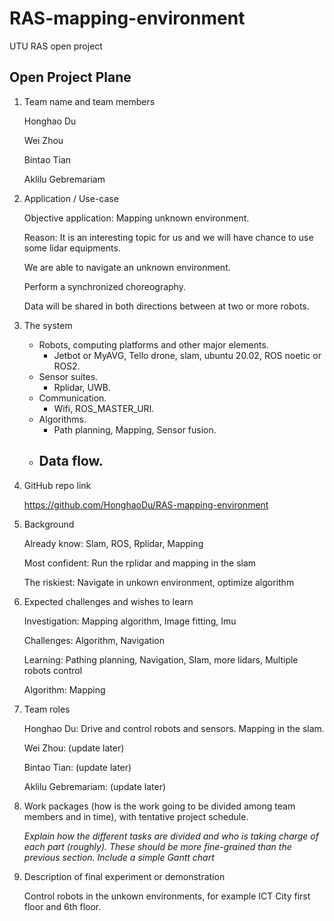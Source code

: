 # RAS-mapping-environment

UTU RAS open project

## Open Project Plane

1. Team name and team members

    Honghao Du	

    Wei Zhou
    
    Bintao Tian
    
    Aklilu Gebremariam

2. Application / Use-case

    Objective application: Mapping unknown environment.

    Reason: It is an interesting topic for us and we will have chance to use some lidar equipments.

    We are able to navigate an unknown environment.
    
    Perform a synchronized choreography.
    
    Data will be shared in both directions between at two or more robots.

3. The system

    - Robots, computing platforms and other major elements.
        - Jetbot or MyAVG, Tello drone, slam, ubuntu 20.02, ROS noetic or ROS2.
    - Sensor suites.
        - Rplidar, UWB.
    - Communication.
        - Wifi, ROS_MASTER_URI.
    - Algorithms.
        - Path planning, Mapping, Sensor fusion.
    - Data flow.
        - 

4. GitHub repo link

    https://github.com/HonghaoDu/RAS-mapping-environment

5. Background

    Already know: Slam, ROS, Rplidar, Mapping

    Most confident: Run the rplidar and mapping in the slam
    
    The riskiest: Navigate in unkown environment, optimize algorithm

6. Expected challenges and wishes to learn

    Investigation: Mapping algorithm, Image fitting, Imu
    
    Challenges: Algorithm, Navigation
    
    Learning: Pathing planning, Navigation, Slam, more lidars, Multiple robots control
    
    Algorithm: Mapping

7. Team roles

    Honghao Du: Drive and control robots and sensors. Mapping in the slam.

    Wei Zhou: (update later)
    
    Bintao Tian: (update later)
    
    Aklilu Gebremariam: (update later)

8. Work packages (how is the work going to be divided among team members and in time), with tentative project schedule.

    *Explain how the different tasks are divided and who is taking charge of each part (roughly). These should be more fine-grained than the previous section. Include a simple Gantt chart*

9. Description of final experiment or demonstration

    Control robots in the unkown environments, for example ICT City first floor and 6th floor.
